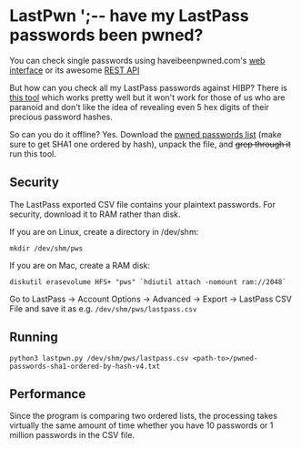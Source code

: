 # LastPwn ';-- have my LastPass passwords been pwned?

You can check single passwords using haveibeenpwned.com's [web interface](https://haveibeenpwned.com/Passwords) or its awesome [REST API](https://haveibeenpwned.com/API/v2#PwnedPasswords)

But how can you check all my LastPass passwords against HIBP? There is [this tool](https://gist.github.com/Tenzer/b8aa3cfa09a7e1396a0661de6bf35633) which works pretty well but it won't work for those of us who are paranoid and don't like the idea of revealing even 5 hex digits of their precious password hashes.

So can you do it offline? Yes. Download the [pwned passwords list](https://haveibeenpwned.com/Passwords) (make sure to get SHA1 one ordered by hash), unpack the file, and ~~grep through it~~ run this tool.

## Security

The LastPass exported CSV file contains your plaintext passwords. For security, download it to RAM rather than disk.

If you are on Linux, create a directory in /dev/shm:
```
mkdir /dev/shm/pws
```

If you are on Mac, create a RAM disk:
```
diskutil erasevolume HFS+ "pws" `hdiutil attach -nomount ram://2048`
```

Go to LastPass → Account Options → Advanced → Export → LastPass CSV File and save it as e.g. `/dev/shm/pws/lastpass.csv`

## Running
```
python3 lastpwn.py /dev/shm/pws/lastpass.csv <path-to>/pwned-passwords-sha1-ordered-by-hash-v4.txt
```

## Performance

Since the program is comparing two ordered lists, the processing takes virtually the same amount of time whether you have 10 passwords or 1 million passwords in the CSV file.
